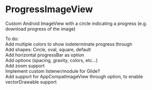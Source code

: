 # ProgressImageView  
Custom Android ImageView with a circle indicating a progress (e.g. download progress of the image)  
  
To do:  
Add multiple colors to show indeterminate progress through  
Add shapes: Circle, oval, square, default  
Add horizontal progressBar as option  
Add options (spacing, gravity, colors, etc...)  
Add zoom support  
Implement custom listener/module for Glide?  
Add support for AppCompatImageView through option, to enable vectorDrawable support  
